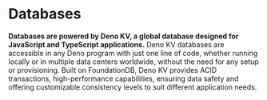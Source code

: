 <script setup lang="ts">
import ChipSimple from '@theme/components/ChipSimple.vue'
</script>

# Databases <ChipSimple chip="alpha" />

**Databases are powered by Deno KV, a global database designed for JavaScript and TypeScript applications.** Deno KV databases are accessible in any Deno program with just one line of code, whether running locally or in multiple data centers worldwide, without the need for any setup or provisioning. Built on FoundationDB, Deno KV provides ACID transactions, high-performance capabilities, ensuring data safety and offering customizable consistency levels to suit different application needs.

<!-- ![Databases](/docs/images/databases/databases-overview.webp) -->

